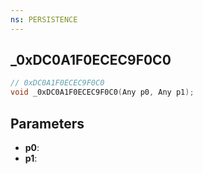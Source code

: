 ```yaml
---
ns: PERSISTENCE
---
```

## _0xDC0A1F0ECEC9F0C0

```c
// 0xDC0A1F0ECEC9F0C0
void _0xDC0A1F0ECEC9F0C0(Any p0, Any p1);
```

## Parameters
* **p0**:
* **p1**:
